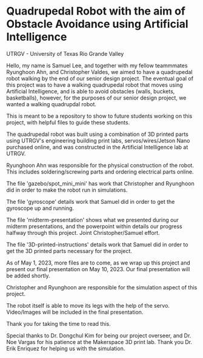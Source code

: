 # Quadrupedal Robot with the aim of Obstacle Avoidance using Artificial Intelligence
UTRGV - University of Texas Rio Grande Valley

Hello, my name is Samuel Lee, and together with my fellow teammmates Ryunghoon Ahn, and Christopher Valdes, we aimed to have a quadrupedal robot walking by the end of our senior design project. The eventual goal of this project was to have a walking quadrupedal robot that moves using Artificial Intelligence, and is able to avoid obstacles (walls, buckets, basketballs), however, for the purposes of our senior design project, we wanted a walking quadrupdal robot.

This is meant to be a repository to show to future students working on this project, with helpful files to guide these students.

The quadrupedal robot was built using a combination of 3D printed parts using UTRGV's engineering building print labs, servos/wires/Jetson Nano purchased online, and was constructed in the Artificial Intelligence lab at UTRGV.

Ryunghoon Ahn was responsible for the physical construction of the robot. This includes soldering/screwing parts and ordering electrical parts online.

The file 'gazebo/spot_mini_mini' has work that Christopher and Ryunghoon did in order to make the robot run in simulations.

The file 'gyroscope' details work that Samuel did in order to get the gyroscope up and running.

The file 'midterm-presentation' shows what we presented during our midterm presentations, and the powerpoint within details our progress halfway through this project. Joint Christopher/Samuel effort.

The file '3D-printed-instructions' details work that Samuel did in order to get the 3D printed parts necessary for the project.

As of May 1, 2023, more files are to come, as we wrap up this project and present our final presentation on May 10, 2023. Our final presentation will be added shortly.

Christopher and Ryunghoon are responsible for the simulation aspect of this project.

The robot itself is able to move its legs with the help of the servo. Video/Images will be included in the final presentation.

Thank you for taking the time to read this.

Special thanks to Dr. Dongchul Kim for being our project overseer, and Dr. Noe Vargas for his patience at the Makerspace 3D print lab. Thank you Dr. Erik Enriquez for helping us with the simulation.
